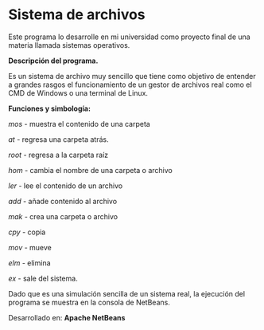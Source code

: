 # Sistema de archivos

Este programa lo desarrolle en mi universidad como proyecto final de una materia llamada sistemas operativos.

__Descripción del programa.__

Es un sistema de archivo muy sencillo que tiene como objetivo de entender a grandes rasgos el funcionamiento de un gestor de archivos real como el CMD de Windows o una terminal de Linux.

__Funciones y simbología:__

   _mos_ - muestra el contenido de una carpeta
 
   _at_ - regresa una carpeta atrás. 
 
   _root_ - regresa a la carpeta raíz
 
   _hom_ - cambia el nombre de una carpeta o archivo
 
   _ler_ - lee el contenido de un archivo
 
   _add_ - añade contenido al archivo
 
   _mak_ - crea una carpeta o archivo
 
   _cpy_ - copia
 
   _mov_ - mueve
 
   _elm_ - elimina
 
   _ex_ - sale del sistema. 

Dado que es una simulación sencilla de un sistema real, la ejecución del programa se muestra en la consola de NetBeans.

Desarrollado en: __Apache NetBeans__

